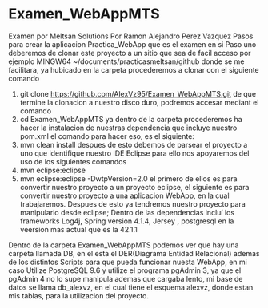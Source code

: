 # Examen_WebAppMTS
Examen por Meltsan Solutions
Por Ramon Alejandro Perez Vazquez
Pasos para crear la aplicacion Practica_WebApp que es el examen en si
Paso uno deberemos de clonar este proyecto a un sitio que sea de facil acceso
por ejemplo MINGW64 ~/documents/practicasmeltsan/github donde se me facilitara,
ya hubicado en la carpeta procederemos a clonar con el siguiente comando

1. git clone https://github.com/AlexVz95/Examen_WebAppMTS.git
de que termine la clonacion a nuestro disco duro, podremos accesar mediant el comando
2. cd Examen_WebAppMTS
ya dentro de la carpeta procederemos ha hacer la instalacion de nuestras dependencia que incluye nuestro pom.xml
el comando para hacer eso, es el siguiente:
3. mvn clean install
despues de esto debemos de parsear el proyecto a uno que identifique nuestro IDE Eclipse
para ello nos apoyaremos del uso de los siguientes comandos
4. mvn eclipse:eclipse
5. mvn eclipse:eclipse -DwtpVersion=2.0
el primero de ellos es para convertir nuestro proyecto a un proyecto eclipse, el siguiente es para convertir
nuestro proyecto a una aplicacion WebApp, en la cual trabajaremos. Despues de esto ya tendremos nuestro proyecto para manipularlo desde 
eclipse; Dentro de las dependencias incluí los frameworks Log4j, Spring version 4.1.4, Jersey , postgresql en
la veersion mas actual que es la 42.1.1


Dentro de la carpeta Examen_WebAppMTS podemos ver que hay una carpeta llamada DB, en el esta el DER(Diagrama Entidad Relacional)
ademas de los distintos Scripts para que pueda funcionar nuesta WebApp, en mi caso Utilize PostgreSQL 9.6 y utilize el programa 
pgAdmin 3, ya que el pgAdmin 4 no lo supe manipula ademas que cargaba lento, mi base de datos se llama db_alexvz, en el cual tiene el 
esquema alexvz, donde estan mis tablas, para la utilizacion del proyecto.



